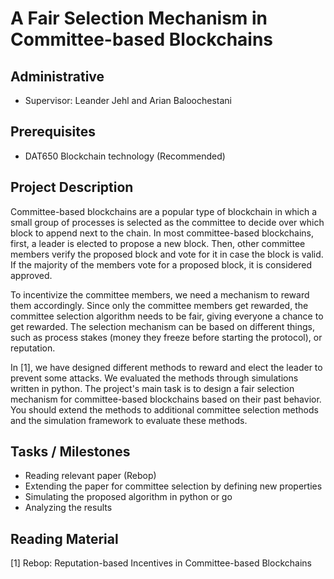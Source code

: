 # A Fair Selection Mechanism in Committee-based Blockchains

## Administrative

- Supervisor: Leander Jehl and Arian Baloochestani

## Prerequisites

- DAT650 Blockchain technology (Recommended)

## Project Description

Committee-based blockchains are a popular type of blockchain in which a small group of processes is selected as the committee to decide over which block to append next to the chain. 
In most committee-based blockchains, first, a leader is elected to propose a new block. 
Then, other committee members verify the proposed block and vote for it in case the block is valid. 
If the majority of the members vote for a proposed block, it is considered approved.

To incentivize the committee members, we need a mechanism to reward them accordingly. 
Since only the committee members get rewarded, the committee selection algorithm needs to be fair, giving everyone a chance to get rewarded. 
The selection mechanism can be based on different things, such as process stakes (money they freeze before starting the protocol), or reputation.

In [1], we have designed different methods to reward and elect the leader to prevent some attacks. 
We evaluated the methods through simulations written in python. 
The project's main task is to design a fair selection mechanism for committee-based blockchains based on their past behavior. 
You should extend the methods to additional committee selection methods and the simulation framework to evaluate these methods.


## Tasks / Milestones

- Reading relevant paper (Rebop)
- Extending the paper for committee selection by defining new properties 
- Simulating the proposed algorithm in python or go
- Analyzing the results


## Reading Material
[1] Rebop: Reputation-based Incentives in Committee-based Blockchains
